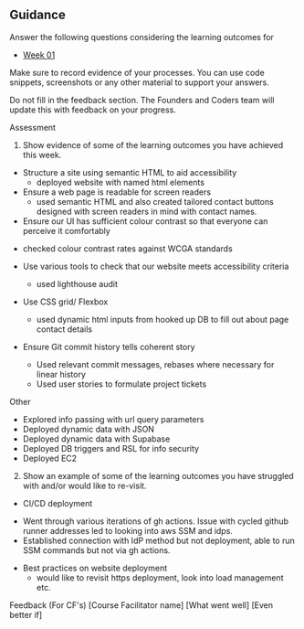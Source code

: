 ## Guidance

Answer the following questions considering the learning outcomes for

- [Week 01](https://learn.foundersandcoders.com/course/syllabus/developer/week01-project01-basics/learning-outcomes/)
  
Make sure to record evidence of your processes. You can use code snippets, screenshots or any other material to support your answers.

Do not fill in the feedback section. The Founders and Coders team will update this with feedback on your progress.

Assessment
1. Show evidence of some of the learning outcomes you have achieved this week.
* Structure a site using semantic HTML to aid accessibility
  - deployed website with named html elements
* Ensure a web page is readable for screen readers
  - used semantic HTML and also created tailored contact buttons designed with screen readers in mind with contact names.
*  Ensure our UI has sufficient colour contrast so that everyone can perceive it comfortably
  - checked colour contrast rates against WCGA standards
* Use various tools to check that our website meets accessibility criteria
  - used lighthouse audit
 
* Use CSS grid/ Flexbox
  - used dynamic html inputs from hooked up DB to fill out about page contact details
 
* Ensure Git commit history tells coherent story
  - Used relevant commit messages, rebases where necessary for linear history
  - Used user stories to formulate project tickets
 
Other 
* Explored info passing with url query parameters
* Deployed dynamic data with JSON
* Deployed dynamic data with Supabase
* Deployed DB triggers and RSL for info security
* Deployed EC2


2. Show an example of some of the learning outcomes you have struggled with and/or would like to re-visit.
* CI/CD deployment
 - Went through various iterations of gh actions. Issue with cycled github runner addresses led to looking into aws SSM and idps.
 - Established connection with IdP method but not deployment, able to run SSM commands but not via gh actions. 

* Best practices on website deployment
  - would like to revisit https deployment, look into load management etc. 


Feedback (For CF's)
[Course Facilitator name]
[What went well]
[Even better if]
